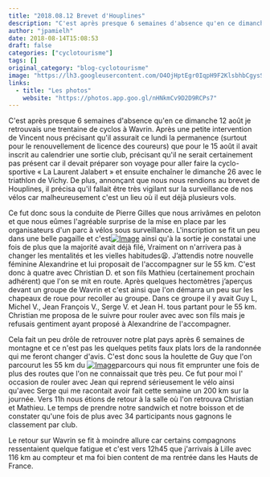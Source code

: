 ```yaml
---
title: "2018.08.12 Brevet d'Houplines"
description: "C'est après presque 6 semaines d'absence qu'en ce dimanche 12 août je retrouvais une trentaine de cyclos à Wavrin. Après une petite intervention de Vincent nous précisant qu'il assurait ce lundi la permanence (surtout pour le renouvellement de licence des coureurs) que pour le 15 août il avait inscrit au calendrier une sortie club, précisant qu'il ne serait certainement pas présent car il devait préparer son voyage pour aller faire la cyclo-sportive « La Laurent Jalabert » et ensuite enchaîner le dimanche 26 avec le triathlon de Vichy. De plus, annonçant que nous nous rendions au brevet de Houplines, il précisa qu'il fallait être très vigilant sur la surveillance de nos vélos car malheureusement c'est un lieu où il eut déjà plusieurs vols."
author: "jpamielh"
date: 2018-08-14T15:08:53
draft: false
categories: ["cyclotourisme"]
tags: []
original_category: "blog-cyclotourisme"
image: "https://lh3.googleusercontent.com/O4OjHptEgr0IqpH9F2KlsbhbCgysSRMBkQdJxw0ojUiqpn-trIfJC4A8hXlZ9WCbdSRVgBZYuE92fBODpsRQ1sZU-7MhhxVyTNB1WFJHgK5-MeSmEMqx7F7UiIQpo35sU0NbKA0N9Wyna9541o2f0CNVHVDDtCAsywKjbuaf7N4L9rIq6LXe1FTjBmZZsIcuZ0QiSU-dqN4XykJnZksdPES7qts8D4L34LJnqWA8dzRRgASAExO6dj_1C8ZdOuGEfuCZ8uRKyctXzwDKDgxzNSFdd9HK83E1V5R1ycuA2aku-whnnTgV7aFGpiZC4X4HH_10YutfAVGyszMpji4eoiRv0a5zBSiaxEcMbBiT-GR6ozEc8nLDc_hlG8__ko3a3t3RmmNXqmgCah3u9q0pLGOaao-0gVSqjG4CqC2rjj7ceukEDMRb4qm9ROW7wsRoO_DbeBfx36YsBH18t53JITwNbvqfhj6I3Zph-1Fg8E5OiV6VinRD0ri25cRE90llbWXsaOp9ph0MgqrmQgLhqVOxvDugQ-qc3okf6ewUd6ch7S0Dzvc30v555h0_5B_U2vyjH2Z3jBR0MHdtROJT5rdPFLs0ud-71K7D-HlS=w1024-h768-no"
links:
  - title: "Les photos"
    website: "https://photos.app.goo.gl/nHNkmCv9D2D9RCPs7"
---
```


C'est après presque 6 semaines d'absence qu'en ce dimanche 12 août je retrouvais une trentaine de cyclos à Wavrin. Après une petite intervention de Vincent nous précisant qu'il assurait ce lundi la permanence (surtout pour le renouvellement de licence des coureurs) que pour le 15 août il avait inscrit au calendrier une sortie club, précisant qu'il ne serait certainement pas présent car il devait préparer son voyage pour aller faire la cyclo-sportive «&nbsp;La Laurent Jalabert&nbsp;» et ensuite enchaîner le dimanche 26 avec le triathlon de Vichy. De plus, annonçant que nous nous rendions au brevet de Houplines, il précisa qu'il fallait être très vigilant sur la surveillance de nos vélos car malheureusement c'est un lieu où il eut déjà plusieurs vols.

<!--more-->

Ce fut donc sous la conduite de Pierre Gilles que nous arrivâmes en peloton et que nous eûmes l'agréable surprise de la mise en place par les organisateurs d'un parc à vélos sous surveillance. L'inscription se fit un peu dans une belle pagaille et c'est[![Image](https://lh3.googleusercontent.com/aZLBkjs7PAAi2yOG6oESEm8XDid91uEgd0dkvzvALwVmbDUaGzEQ9qiQXXuKHLatB0hDBpWoa35QC4Bzwc7s7_a9dLtn0QTq7BibA4z1luolLKNQhkEwCICS0h70CH6ztR8EbYOrTzQ3bJ9cdxHhkf3BgbMJlFF9ZnQLlMlSiMnB_3btOm9bbioqZff4s3FOBjfxY-XNohMAB1aAbgeAegRQrCAEEZvAv_XhkXu6zHbYJ4HXLTHgf6OzuwvLLeDeDRO8NiyB4YAkBrChAUOCrBYBAJXXZhL2efoMPpseoTft2_YZAnKf_BCvHnQ4D2Dy1ZhP8Xmbb1pZVq8-e3n8hkRGY98HJ-QP3-gNxIAqvAPhovNEoR--Zk0UUBitw_VkzAukoDfQYLfgKhITndV7M_jmrwQNQD8SXx4MQMSJU1_8NzZ5Mzc5NZWdX8_YhMixYnr5sytMzPHRcLwZdY2Bqr8u_VyAP16q84sl9PtJMBiTGnz1YPsC4OeNz8GRtJ-NCE4GW5aS8u11hI-sXNx7WGyJ04ThGxgXNbqffUGjN3swRIHkqwNEqyz7Sd1hgs5isZaPWTVls3LU0MRi6ySGeAlw193iyv6rCQHdmIR4-y2dPuhM6iZeQpCDTTtIJ75w9roGA5V9CxULqulWc1ft8GP4IJFJDkUiuA=w1640-h923-no)](https://lh3.googleusercontent.com/aZLBkjs7PAAi2yOG6oESEm8XDid91uEgd0dkvzvALwVmbDUaGzEQ9qiQXXuKHLatB0hDBpWoa35QC4Bzwc7s7_a9dLtn0QTq7BibA4z1luolLKNQhkEwCICS0h70CH6ztR8EbYOrTzQ3bJ9cdxHhkf3BgbMJlFF9ZnQLlMlSiMnB_3btOm9bbioqZff4s3FOBjfxY-XNohMAB1aAbgeAegRQrCAEEZvAv_XhkXu6zHbYJ4HXLTHgf6OzuwvLLeDeDRO8NiyB4YAkBrChAUOCrBYBAJXXZhL2efoMPpseoTft2_YZAnKf_BCvHnQ4D2Dy1ZhP8Xmbb1pZVq8-e3n8hkRGY98HJ-QP3-gNxIAqvAPhovNEoR--Zk0UUBitw_VkzAukoDfQYLfgKhITndV7M_jmrwQNQD8SXx4MQMSJU1_8NzZ5Mzc5NZWdX8_YhMixYnr5sytMzPHRcLwZdY2Bqr8u_VyAP16q84sl9PtJMBiTGnz1YPsC4OeNz8GRtJ-NCE4GW5aS8u11hI-sXNx7WGyJ04ThGxgXNbqffUGjN3swRIHkqwNEqyz7Sd1hgs5isZaPWTVls3LU0MRi6ySGeAlw193iyv6rCQHdmIR4-y2dPuhM6iZeQpCDTTtIJ75w9roGA5V9CxULqulWc1ft8GP4IJFJDkUiuA=w1640-h923-no) ainsi qu'à la sortie je constatai une fois de plus que la majorité avait déjà filé, Vraiment on n'arrivera pas à changer les mentalités et les vielles habitudes😫. J’attendis notre nouvelle féminine Alexandrine et lui proposait de l'accompagner sur le 55 km. C'est donc à quatre avec Christian D. et son fils Mathieu (certainement prochain adhérent) que l'on se mit en route. Après quelques hectomètres j’aperçus devant un groupe de Wavrin et c'est ainsi que l'on démarra un peu sur les chapeaux de roue pour recoller au groupe. Dans ce groupe il y avait Guy L, Michel V., Jean François V., Serge V. et Jean H. tous partant pour le 55 km. Christian me proposa de le suivre pour rouler avec avec son fils mais je refusais gentiment ayant proposé à Alexandrine de l'accompagner.

Cela fait un peu drôle de retrouver notre plat pays après 6 semaines de montagne et ce n'est pas les quelques petits faux plats lors de la randonnée qui me feront changer d'avis. C'est donc sous la houlette de Guy que l'on parcourut les 55 km du [![Image](https://lh3.googleusercontent.com/X3HuBKLvidoMaEc2Qdrkioar9H-OMEfemJ7NeAuDtBBx6PefnfFaNxgr76RiMaLJfUWY56zPRozc0xFW3Lei44ZjjprJKOdcH8AnqV9EDPdoADSdPIy4LY5NX-xAFq3koTl2PEn5SbM14gtD_jZUdOZNKBDqTY3iI5LYS-fJ3Hanr2E6S-MQMucj927SUvqvvsMtxtfMk7xBatGjLkzo8Qo1T4x6MddExipQpp9wUGBQXiazkTIw9D2ysMPWiGs9gGrvZKMwGYSW1rbYe4dEIuCPqr9391Q2qHBZ3_OnF4M_BNJu9qUByDGFqglhgHG0-9cVkvev4oD7RA7t2kTaSzCmIKg2R2lZ4ZbqZCNu9RP-Fy0i5D-kfUtKEma2aCBH0X80FTLXDPNkgipGmAmr65H_vwKV0VUAw7PaRXko_FD5fy0kmWO9QojIH48HeA2-uOIvMLCHVUGk0pRmbMR9DK4AV2Pg5Rpjbv9UrrqLMo05dM1xG9BMRTtK6u2wpwy_B7aT3KjcF3U4ZoWXT9lFYewsW8DW_CxWpfkhaOu8MY3EeOZrh_OX0sh10a2GcK8u8HsuJuFNdDMruuUZ0aXr76fu72wd7AYEB4p7wsbQuxmpFwXrq_bTFodJ5OFp8Bga3BXtfk-XsiaFg7SwBZuyg-raFkfvjLk_vg=w1640-h923-no)](https://lh3.googleusercontent.com/X3HuBKLvidoMaEc2Qdrkioar9H-OMEfemJ7NeAuDtBBx6PefnfFaNxgr76RiMaLJfUWY56zPRozc0xFW3Lei44ZjjprJKOdcH8AnqV9EDPdoADSdPIy4LY5NX-xAFq3koTl2PEn5SbM14gtD_jZUdOZNKBDqTY3iI5LYS-fJ3Hanr2E6S-MQMucj927SUvqvvsMtxtfMk7xBatGjLkzo8Qo1T4x6MddExipQpp9wUGBQXiazkTIw9D2ysMPWiGs9gGrvZKMwGYSW1rbYe4dEIuCPqr9391Q2qHBZ3_OnF4M_BNJu9qUByDGFqglhgHG0-9cVkvev4oD7RA7t2kTaSzCmIKg2R2lZ4ZbqZCNu9RP-Fy0i5D-kfUtKEma2aCBH0X80FTLXDPNkgipGmAmr65H_vwKV0VUAw7PaRXko_FD5fy0kmWO9QojIH48HeA2-uOIvMLCHVUGk0pRmbMR9DK4AV2Pg5Rpjbv9UrrqLMo05dM1xG9BMRTtK6u2wpwy_B7aT3KjcF3U4ZoWXT9lFYewsW8DW_CxWpfkhaOu8MY3EeOZrh_OX0sh10a2GcK8u8HsuJuFNdDMruuUZ0aXr76fu72wd7AYEB4p7wsbQuxmpFwXrq_bTFodJ5OFp8Bga3BXtfk-XsiaFg7SwBZuyg-raFkfvjLk_vg=w1640-h923-no)parcours qui nous fit emprunter une fois de plus des routes que l'on ne connaissait que très peu. Ce fut pour moi l' occasion de rouler avec Jean qui reprend sérieusement le vélo ainsi qu'avec Serge qui me racontait avoir fait cette semaine un 200 km sur la journée. Vers 11h nous étions de retour à la salle où l'on retrouva Christian et Mathieu. Le temps de prendre notre sandwich et notre boisson et de constater qu'une fois de plus avec 34 participants nous gagnons le classement par club.

Le retour sur Wavrin se fit à moindre allure car certains compagnons ressentaient quelque fatigue et c'est vers 12h45 que j'arrivais à Lille avec 116 km au compteur et ma foi bien content de ma rentrée dans les Hauts de France.
